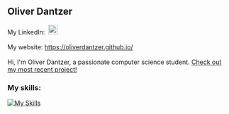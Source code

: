 ## Oliver Dantzer
My LinkedIn:&nbsp;
<a href="https://www.linkedin.com/in/oliverdantzer/">
  <img alt="Oliver's LinkedIN" width="22px" src="https://raw.githubusercontent.com/peterthehan/peterthehan/master/assets/linkedin.svg" />
</a><br><br>
My website: https://oliverdantzer.github.io/<br><br>
Hi, I'm Oliver Dantzer, a passionate computer science student. [Check out my most recent project!](https://github.com/oliverdantzer/music-generation)

### My skills:
[![My Skills](https://skillicons.dev/icons?i=python,c,cpp,java,matlab,js,html,css,bash,git,docker,linux)](https://skillicons.dev)
